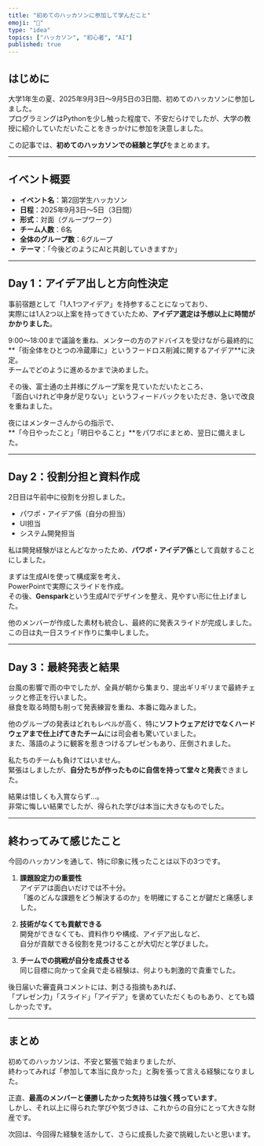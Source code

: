 ```yaml
---
title: "初めてのハッカソンに参加して学んだこと"
emoji: "🚀"
type: "idea"
topics: ["ハッカソン", "初心者", "AI"]
published: true
---
```


## はじめに
大学1年生の夏、2025年9月3日〜9月5日の3日間、初めてのハッカソンに参加しました。  
プログラミングはPythonを少し触った程度で、不安だらけでしたが、大学の教授に紹介していただいたことをきっかけに参加を決意しました。

この記事では、**初めてのハッカソンでの経験と学び**をまとめます。

---

## イベント概要
- **イベント名**：第2回学生ハッカソン  
- **日程**：2025年9月3日〜5日（3日間）  
- **形式**：対面（グループワーク）  
- **チーム人数**：6名  
- **全体のグループ数**：6グループ  
- **テーマ**：「今後どのようにAIと共創していきますか」

---

## Day 1：アイデア出しと方向性決定
事前宿題として「1人1つアイデア」を持参することになっており、  
実際には1人2つ以上案を持ってきていたため、**アイデア選定は予想以上に時間がかかりました**。

9:00〜18:00まで議論を重ね、メンターの方のアドバイスを受けながら最終的に**「街全体をひとつの冷蔵庫に」というフードロス削減に関するアイデア**に決定。  
チームでどのように進めるかまで決めました。

その後、富士通の土井様にグループ案を見ていただいたところ、  
「面白いけれど中身が足りない」というフィードバックをいただき、急いで改良を重ねました。

夜にはメンターさんからの指示で、  
**「今日やったこと」「明日やること」**をパワポにまとめ、翌日に備えました。

---

## Day 2：役割分担と資料作成
2日目は午前中に役割を分担しました。

- パワポ・アイデア係（自分の担当）
- UI担当
- システム開発担当

私は開発経験がほとんどなかったため、**パワポ・アイデア係**として貢献することにしました。

まずは生成AIを使って構成案を考え、  
PowerPointで実際にスライドを作成。  
その後、**Genspark**という生成AIでデザインを整え、見やすい形に仕上げました。

他のメンバーが作成した素材も統合し、最終的に発表スライドが完成しました。  
この日は丸一日スライド作りに集中しました。

---

## Day 3：最終発表と結果
台風の影響で雨の中でしたが、全員が朝から集まり、提出ギリギリまで最終チェックと修正を行いました。  
昼食を取る時間も削って発表練習を重ね、本番に臨みました。

他のグループの発表はどれもレベルが高く、特に**ソフトウェアだけでなくハードウェアまで仕上げてきたチーム**には司会者も驚いていました。  
また、落語のように観客を惹きつけるプレゼンもあり、圧倒されました。

私たちのチームも負けてはいません。  
緊張はしましたが、**自分たちが作ったものに自信を持って堂々と発表**できました。

結果は惜しくも入賞ならず…。  
非常に悔しい結果でしたが、得られた学びは本当に大きなものでした。

---

## 終わってみて感じたこと
今回のハッカソンを通して、特に印象に残ったことは以下の3つです。

1. **課題設定力の重要性**  
   アイデアは面白いだけでは不十分。  
   「誰のどんな課題をどう解決するのか」を明確にすることが鍵だと痛感しました。

2. **技術がなくても貢献できる**  
   開発ができなくても、資料作りや構成、アイデア出しなど、  
   自分が貢献できる役割を見つけることが大切だと学びました。

3. **チームでの挑戦が自分を成長させる**  
   同じ目標に向かって全員で走る経験は、何よりも刺激的で貴重でした。

後日届いた審査員コメントには、刺さる指摘もあれば、  
「プレゼン力」「スライド」「アイデア」を褒めていただくものもあり、とても嬉しかったです。

---

## まとめ
初めてのハッカソンは、不安と緊張で始まりましたが、  
終わってみれば「参加して本当に良かった」と胸を張って言える経験になりました。

正直、**最高のメンバーと優勝したかった気持ちは強く残っています**。  
しかし、それ以上に得られた学びや気づきは、これからの自分にとって大きな財産です。

次回は、今回得た経験を活かして、さらに成長した姿で挑戦したいと思います。

